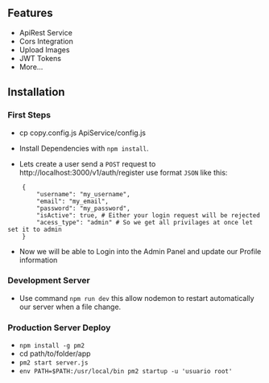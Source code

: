 ## Features ##
- ApiRest Service
- Cors Integration
- Upload Images
- JWT Tokens
- More...

## Installation ##

### First Steps ###

- cp copy.config.js ApiService/config.js

- Install Dependencies with `npm install`.

- Lets create a user send a `POST` request to http://localhost:3000/v1/auth/register use format `JSON` like this:
```
    {
        "username": "my_username",
        "email": "my_email",
        "password": "my_password",
        "isActive": true, # Either your login request will be rejected
        "acess_type": "admin" # So we get all privilages at once let set it to admin
    }
```
- Now we will be able to Login into the Admin Panel and update our Profile information

### Development Server ###

- Use command `npm run dev` this allow nodemon to restart automatically our server when a file change.

### Production Server Deploy ###

- `npm install -g pm2`
- cd path/to/folder/app
- `pm2 start server.js`
- `env PATH=$PATH:/usr/local/bin pm2 startup -u 'usuario root'`
